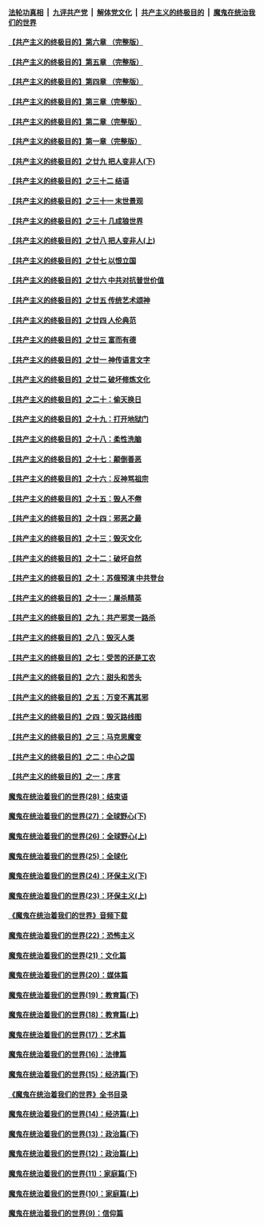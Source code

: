 ####  [法轮功真相](../../../../basic/blob/master/README.md?t=06060531) &nbsp;|&nbsp; [九评共产党](../../../../9ping.md/blob/master/README.md?t=06060531) &nbsp;|&nbsp; [解体党文化](../../../../jtdwh.md/blob/master/README.md?t=06060531)  &nbsp;|&nbsp; [共产主义的终极目的](../../../../gczydzjmd.md/blob/master/README.md?t=06060531) &nbsp;|&nbsp; [魔鬼在统治我们的世界](../../../../mgztzwmdsj.md/blob/master/README.md?t=06060531) 

#### [【共产主义的终极目的】第六章 （完整版）](../pages/nsc422/n11428913.md?t=06060531) 

#### [【共产主义的终极目的】第五章 （完整版）](../pages/nsc422/n11428912.md?t=06060531) 

#### [【共产主义的终极目的】第四章 （完整版）](../pages/nsc422/n11428907.md?t=06060531) 

#### [【共产主义的终极目的】第三章（完整版）](../pages/nsc422/n11428848.md?t=06060531) 

#### [【共产主义的终极目的】第二章（完整版）](../pages/nsc422/n11428831.md?t=06060531) 

#### [【共产主义的终极目的】第一章（完整版）](../pages/nsc422/n11417651.md?t=06060531) 

#### [【共产主义的终极目的】之廿九 把人变非人(下)](../pages/nsc422/n11344140.md?t=06060531) 

#### [【共产主义的终极目的】之三十二 结语](../pages/nsc422/n11360535.md?t=06060531) 

#### [【共产主义的终极目的】之三十一 末世景观](../pages/nsc422/n11351129.md?t=06060531) 

#### [【共产主义的终极目的】之三十 几成狼世界](../pages/nsc422/n11348280.md?t=06060531) 

#### [【共产主义的终极目的】之廿八 把人变非人(上)](../pages/nsc422/n11340492.md?t=06060531) 

#### [【共产主义的终极目的】之廿七 以恨立国](../pages/nsc422/n11336944.md?t=06060531) 

#### [【共产主义的终极目的】之廿六 中共对抗普世价值](../pages/nsc422/n11324785.md?t=06060531) 

#### [【共产主义的终极目的】之廿五 传统艺术颂神](../pages/nsc422/n11296396.md?t=06060531) 

#### [【共产主义的终极目的】之廿四 人伦典范](../pages/nsc422/n11296397.md?t=06060531) 

#### [【共产主义的终极目的】之廿三 富而有德](../pages/nsc422/n11283598.md?t=06060531) 

#### [【共产主义的终极目的】之廿一 神传语言文字](../pages/nsc422/n11263265.md?t=06060531) 

#### [【共产主义的终极目的】之廿二 破坏修炼文化](../pages/nsc422/n11245728.md?t=06060531) 

#### [【共产主义的终极目的】之二十：偷天换日](../pages/nsc422/n11238846.md?t=06060531) 

#### [【共产主义的终极目的】之十九：打开地狱门](../pages/nsc422/n11206376.md?t=06060531) 

#### [【共产主义的终极目的】之十八：柔性洗脑](../pages/nsc422/n11199994.md?t=06060531) 

#### [【共产主义的终极目的】之十七：颠倒善恶](../pages/nsc422/n11179782.md?t=06060531) 

#### [【共产主义的终极目的】之十六：反神骂祖宗](../pages/nsc422/n11166798.md?t=06060531) 

#### [【共产主义的终极目的】之十五：毁人不倦](../pages/nsc422/n11166792.md?t=06060531) 

#### [【共产主义的终极目的】之十四：邪恶之最](../pages/nsc422/n11150249.md?t=06060531) 

#### [【共产主义的终极目的】之十三：毁灭文化](../pages/nsc422/n11135227.md?t=06060531) 

#### [【共产主义的终极目的】之十二：破坏自然](../pages/nsc422/n11135214.md?t=06060531) 

#### [【共产主义的终极目的】之十：苏俄预演 中共登台](../pages/nsc422/n11118424.md?t=06060531) 

#### [【共产主义的终极目的】之十一：屠杀精英](../pages/nsc422/n11118442.md?t=06060531) 

#### [【共产主义的终极目的】之九：共产邪灵一路杀](../pages/nsc422/n11114139.md?t=06060531) 

#### [【共产主义的终极目的】之八：毁灭人类](../pages/nsc422/n11108503.md?t=06060531) 

#### [【共产主义的终极目的】之七：受苦的还是工农](../pages/nsc422/n11101809.md?t=06060531) 

#### [【共产主义的终极目的】之六：甜头和苦头](../pages/nsc422/n11096971.md?t=06060531) 

#### [【共产主义的终极目的】之五：万变不离其邪](../pages/nsc422/n11091285.md?t=06060531) 

#### [【共产主义的终极目的】之四：毁灭路线图](../pages/nsc422/n11086284.md?t=06060531) 

#### [【共产主义的终极目的】之三：马克思魔变](../pages/nsc422/n11061941.md?t=06060531) 

#### [【共产主义的终极目的】之二：中心之国](../pages/nsc422/n11047728.md?t=06060531) 

#### [【共产主义的终极目的】之一：序言](../pages/nsc422/n11086077.md?t=06060531) 

#### [魔鬼在统治着我们的世界(28)：结束语](../pages/nsc422/n10936246.md?t=06060531) 

#### [魔鬼在统治着我们的世界(27)：全球野心(下)](../pages/nsc422/n10928319.md?t=06060531) 

#### [魔鬼在统治着我们的世界(26)：全球野心(上)](../pages/nsc422/n10900318.md?t=06060531) 

#### [魔鬼在统治着我们的世界(25)：全球化](../pages/nsc422/n10788205.md?t=06060531) 

#### [魔鬼在统治着我们的世界(24)：环保主义(下)](../pages/nsc422/n10695307.md?t=06060531) 

#### [魔鬼在统治着我们的世界(23)：环保主义(上)](../pages/nsc422/n10688613.md?t=06060531) 

#### [《魔鬼在统治着我们的世界》音频下载](../pages/nsc422/n10635553.md?t=06060531) 

#### [魔鬼在统治着我们的世界(22)：恐怖主义](../pages/nsc422/n10614727.md?t=06060531) 

#### [魔鬼在统治着我们的世界(21)：文化篇](../pages/nsc422/n10597706.md?t=06060531) 

#### [魔鬼在统治着我们的世界(20)：媒体篇](../pages/nsc422/n10586579.md?t=06060531) 

#### [魔鬼在统治着我们的世界(19)：教育篇(下)](../pages/nsc422/n10564808.md?t=06060531) 

#### [魔鬼在统治着我们的世界(18)：教育篇(上)](../pages/nsc422/n10526970.md?t=06060531) 

#### [魔鬼在统治着我们的世界(17)：艺术篇](../pages/nsc422/n10499093.md?t=06060531) 

#### [魔鬼在统治着我们的世界(16)：法律篇](../pages/nsc422/n10485969.md?t=06060531) 

#### [魔鬼在统治着我们的世界(15)：经济篇(下)](../pages/nsc422/n10469975.md?t=06060531) 

#### [《魔鬼在统治着我们的世界》全书目录](../pages/nsc422/n10464261.md?t=06060531) 

#### [魔鬼在统治着我们的世界(14)：经济篇(上)](../pages/nsc422/n10457370.md?t=06060531) 

#### [魔鬼在统治着我们的世界(13)：政治篇(下)](../pages/nsc422/n10448270.md?t=06060531) 

#### [魔鬼在统治着我们的世界(12)：政治篇(上)](../pages/nsc422/n10444576.md?t=06060531) 

#### [魔鬼在统治着我们的世界(11)：家庭篇(下)](../pages/nsc422/n10440961.md?t=06060531) 

#### [魔鬼在统治着我们的世界(10)：家庭篇(上)](../pages/nsc422/n10435448.md?t=06060531) 

#### [魔鬼在统治着我们的世界(9)：信仰篇](../pages/nsc422/n10432159.md?t=06060531) 

